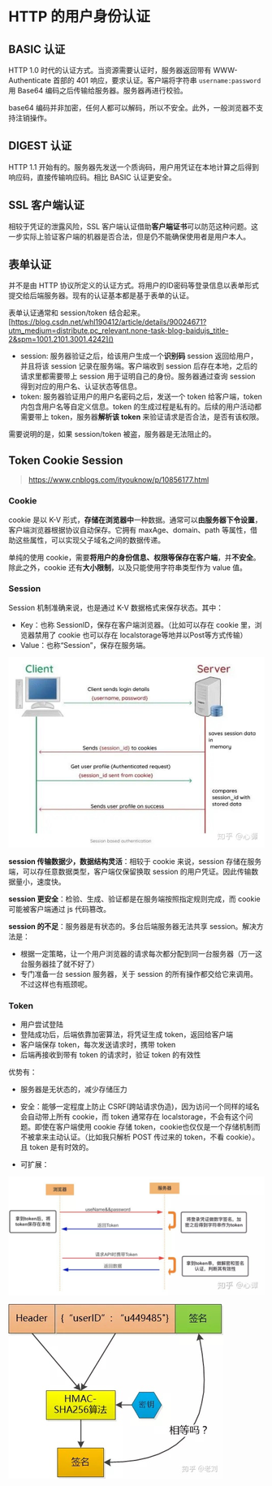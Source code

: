 # HTTP 的用户身份认证
## BASIC 认证  
HTTP 1.0 时代的认证方式。当资源需要认证时，服务器返回带有 WWW-Authenticate 首部的 401 响应，要求认证。客户端将字符串 `username:password` 用 Base64 编码之后传输给服务器。服务器再进行校验。

base64 编码并非加密，任何人都可以解码，所以不安全。此外，一般浏览器不支持注销操作。

## DIGEST 认证
HTTP 1.1 开始有的。服务器先发送一个质询码，用户用凭证在本地计算之后得到响应码，直接传输响应码。相比 BASIC 认证更安全。

## SSL 客户端认证
相较于凭证的泄露风险，SSL 客户端认证借助**客户端证书**可以防范这种问题。这一步实际上验证客户端的机器是否合法，但是仍不能确保使用者是用户本人。

## 表单认证
并不是由 HTTP 协议所定义的认证方式。将用户的ID密码等登录信息以表单形式提交给后端服务器。现有的认证基本都是基于表单的认证。

表单认证通常和 session/token 结合起来。
[https://blog.csdn.net/whl190412/article/details/90024671?utm_medium=distribute.pc_relevant.none-task-blog-baidujs_title-2&spm=1001.2101.3001.4242]()
+ session: 服务器验证之后，给该用户生成一个**识别码** session 返回给用户，并且将该 session 记录在服务端。客户端收到 session 后存在本地，之后的请求里都需要带上 session 用于证明自己的身份。服务器通过查询 session 得到对应的用户名、认证状态等信息。
+ token: 服务器验证用户的用户名密码之后，发送一个 token 给客户端，token 内包含用户名等自定义信息。token 的生成过程是私有的。后续的用户活动都需要带上 token，服务器**解析该 token** 来验证请求是否合法，是否有该权限。

需要说明的是，如果 session/token 被盗，服务器是无法阻止的。

## Token Cookie Session

> https://www.cnblogs.com/ityouknow/p/10856177.html

### Cookie

cookie 是以 K-V 形式，**存储在浏览器中**一种数据。通常可以**由服务器下令设置**，客户端浏览器根据协议自动保存。它拥有 maxAge、domain、path 等属性，借助这些属性，可以实现父子域名之间的数据传递。

单纯的使用 cookie，需要**将用户的身份信息、权限等保存在客户端**，并**不安全**。除此之外，cookie 还有**大小限制**，以及只能使用字符串类型作为 value 值。

### Session

Session 机制准确来说，也是通过 K-V 数据格式来保存状态。其中：

- Key：也称 SessionID，保存在客户端浏览器。（比如可以存在 cookie 里，浏览器禁用了 cookie 也可以存在 localstorage等地并以Post等方式传输）
- Value：也称“Session”，保存在服务端。

![img](v2-f6980fbd722e54c4519687ff270e7152_720w.jpg)

**session 传输数据少，数据结构灵活**：相较于 cookie 来说，session 存储在服务端，可以存任意数据类型，客户端仅保留换取 session 的用户凭证。因此传输数据量小，速度快。

**session 更安全**：检验、生成、验证都是在服务端按照指定规则完成，而 cookie 可能被客户端通过 js 代码篡改。



**session 的不足**：服务器是有状态的。多台后端服务器无法共享 session。解决方法是：

+ 根据一定策略，让一个用户浏览器的请求每次都分配到同一台服务器（万一这台服务器挂了就不好了）
+ 专门准备一台 session 服务器，关于 session 的所有操作都交给它来调用。不过这样也有瓶颈呢。

### Token

- 用户尝试登陆
- 登陆成功后，后端依靠加密算法，将凭证生成 token，返回给客户端
- 客户端保存 token，每次发送请求时，携带 token
- 后端再接收到带有 token 的请求时，验证 token 的有效性

优势有：

+ 服务器是无状态的，减少存储压力
+ 安全：能够一定程度上防止 CSRF(跨站请求伪造)，因为访问一个同样的域名会自动带上所有 cookie，而 token 通常存在 localstorage，不会有这个问题。即使在客户端使用 cookie 存储 token，cookie也仅仅是一个存储机制而不被拿来主动认证。（比如我只解析 POST 传过来的 token，不看 cookie）。且 token 是有时效的。

+ 可扩展：



<img src="v2-8acae7d043476c47143a9a4b5e2782f9_r.jpg" alt="preview" style="zoom:67%;" />

![img](v2-ed6c8498fd74cc60f16f897922ee040e_720w.jpg)
